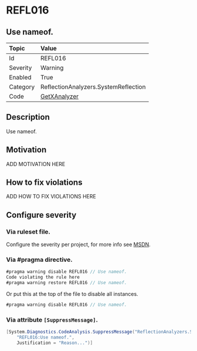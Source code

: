 # REFL016
## Use nameof.

| Topic    | Value
| :--      | :--
| Id       | REFL016
| Severity | Warning
| Enabled  | True
| Category | ReflectionAnalyzers.SystemReflection
| Code     | [GetXAnalyzer](https://github.com/DotNetAnalyzers/ReflectionAnalyzers/blob/master/ReflectionAnalyzers/NodeAnalzers/GetXAnalyzer.cs)

## Description

Use nameof.

## Motivation

ADD MOTIVATION HERE

## How to fix violations

ADD HOW TO FIX VIOLATIONS HERE

<!-- start generated config severity -->
## Configure severity

### Via ruleset file.

Configure the severity per project, for more info see [MSDN](https://msdn.microsoft.com/en-us/library/dd264949.aspx).

### Via #pragma directive.
```C#
#pragma warning disable REFL016 // Use nameof.
Code violating the rule here
#pragma warning restore REFL016 // Use nameof.
```

Or put this at the top of the file to disable all instances.
```C#
#pragma warning disable REFL016 // Use nameof.
```

### Via attribute `[SuppressMessage]`.

```C#
[System.Diagnostics.CodeAnalysis.SuppressMessage("ReflectionAnalyzers.SystemReflection", 
    "REFL016:Use nameof.", 
    Justification = "Reason...")]
```
<!-- end generated config severity -->